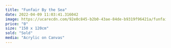 ```yaml
---
title: "Funfair By the Sea"
date: 2022-04-09 11:03:41.316042
image: https://ucarecdn.com/92e0c845-b2b0-43ae-84de-b9319f96421a/funfair-by-the-sea.jpg
price: "0"
size: "150 x 120cm"
sold: "Sold"
media: "Acrylic on Canvas"
---
```


